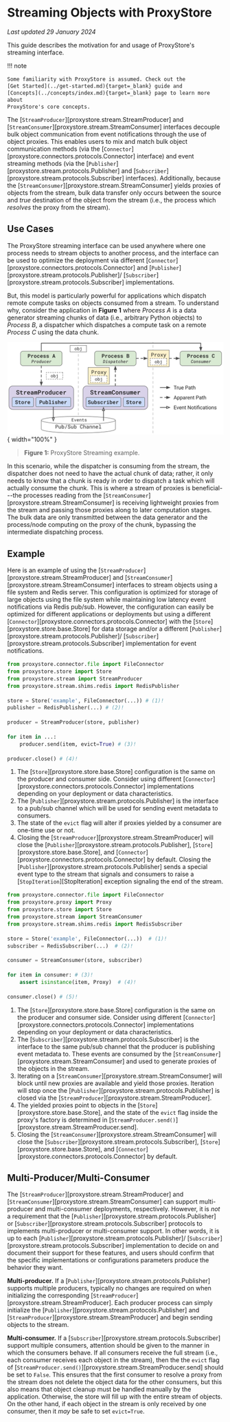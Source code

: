 # Streaming Objects with ProxyStore

*Last updated 29 January 2024*

This guide describes the motivation for and usage of ProxyStore's
streaming interface.

!!! note

    Some familiarity with ProxyStore is assumed. Check out the
    [Get Started](../get-started.md){target=_blank} guide and
    [Concepts](../concepts/index.md){target=_blank} page to learn more about
    ProxyStore's core concepts.

The [`StreamProducer`][proxystore.stream.StreamProducer]
and [`StreamConsumer`][proxystore.stream.StreamConsumer] interfaces decouple
bulk object communication from event notifications through the use of
object proxies. This enables users to mix and match bulk object communication
methods (via the [`Connector`][proxystore.connectors.protocols.Connector]
interface) and event streaming methods (via the
[`Publisher`][proxystore.stream.protocols.Publisher] and
[`Subscriber`][proxystore.stream.protocols.Subscriber] interfaces).
Additionally, because the [`StreamConsumer`][proxystore.stream.StreamConsumer]
yields proxies of objects from the stream, bulk data transfer only occurs
between the source and *true* destination of the object from the stream
(i.e., the process which *resolves* the proxy from the stream).

## Use Cases

The ProxyStore streaming interface can be used anywhere where one process
needs to stream objects to another process, and the interface can be used
to optimize the deployment via different
[`Connector`][proxystore.connectors.protocols.Connector] and
[`Publisher`][proxystore.stream.protocols.Publisher]/
[`Subscriber`][proxystore.stream.protocols.Subscriber] implementations.

But, this model is particularly powerful for applications which dispatch
remote compute tasks on objects consumed from a stream.
To understand why, consider the
application in **Figure 1** where *Process A* is a data generator streaming
chunks of data (i.e., arbitrary Python objects) to *Process B*, a dispatcher
which dispatches a compute task on a remote *Process C* using the data
chunk.

![ProxyStore Streaming](../static/proxystore-streaming.svg){ width="100%" }
> <b>Figure 1:</b> ProxyStore Streaming example.

In this scenario, while the dispatcher is consuming from the stream,
the dispatcher does not need to have the actual chunk of data; rather,
it only needs to know that a chunk is ready in order to dispatch a task
which will actually consume the chunk. This is where a stream of proxies
is beneficial---the processes reading from the
[`StreamConsumer`][proxystore.stream.StreamConsumer] is receiving lightweight
proxies from the stream and passing those proxies along to later
computation stages. The bulk data are only transmitted between the data
generator and the process/node computing on the proxy of the chunk, bypassing
the intermediate dispatching process.

## Example

Here is an example of using the
[`StreamProducer`][proxystore.stream.StreamProducer]
and [`StreamConsumer`][proxystore.stream.StreamConsumer] interfaces
to stream objects using a file system and Redis server.
This configuration is optimized for storage of large objects using the
file system while maintaining low latency event notifications via Redis
pub/sub. However, the configuration can easily be optimized for different
applications or deployments but using a different
[`Connector`][proxystore.connectors.protocols.Connector] with the
[`Store`][proxystore.store.base.Store] for data storage and/or a different
[`Publisher`][proxystore.stream.protocols.Publisher]/
[`Subscriber`][proxystore.stream.protocols.Subscriber] implementation for
event notifications.

```python title="producer.py" linenums="1"
from proxystore.connector.file import FileConnector
from proxystore.store import Store
from proxystore.stream import StreamProducer
from proxystore.stream.shims.redis import RedisPublisher

store = Store('example', FileConnector(...)) # (1)!
publisher = RedisPublisher(...) # (2)!

producer = StreamProducer(store, publisher)

for item in ...:
    producer.send(item, evict=True) # (3)!

producer.close() # (4)!
```

1. The [`Store`][proxystore.store.base.Store] configuration is the same
   on the producer and consumer side. Consider using different
   [`Connector`][proxystore.connectors.protocols.Connector] implementations
   depending on your deployment or data characteristics.
2. The [`Publisher`][proxystore.stream.protocols.Publisher] is the interface
   to a pub/sub channel which will be used for sending event metadata to
   consumers.
3. The state of the `evict` flag will alter if proxies yielded by a
   consumer are one-time use or not.
4. Closing the [`StreamProducer`][proxystore.stream.StreamProducer] will close
   the [`Publisher`][proxystore.stream.protocols.Publisher],
   [`Store`][proxystore.store.base.Store], and
   [`Connector`][proxystore.connectors.protocols.Connector] by default. Closing
   the [`Publisher`][proxystore.stream.protocols.Publisher] sends a special
   event type to the stream that signals and consumers to raise a
   [`StopIteration`][StopIteration] exception signaling the end
   of the stream.

```python title="consumer.py" linenums="1"
from proxystore.connector.file import FileConnector
from proxystore.proxy import Proxy
from proxystore.store import Store
from proxystore.stream import StreamConsumer
from proxystore.stream.shims.redis import RedisSubscriber

store = Store('example', FileConnector(...))  # (1)!
subscriber = RedisSubscriber(...)  # (2)!

consumer = StreamConsumer(store, subscriber)

for item in consumer: # (3)!
    assert isinstance(item, Proxy)  # (4)!

consumer.close() # (5)!
```

1. The [`Store`][proxystore.store.base.Store] configuration is the same
   on the producer and consumer side. Consider using different
   [`Connector`][proxystore.connectors.protocols.Connector] implementations
   depending on your deployment or data characteristics.
2. The [`Subscriber`][proxystore.stream.protocols.Subscriber] is the interface
   to the same pub/sub channel that the producer is publishing event metadata
   to. These events are consumed by the
   [`StreamConsumer`][proxystore.stream.StreamConsumer] and used to
   generate proxies of the objects in the stream.
3. Iterating on a [`StreamConsumer`][proxystore.stream.StreamConsumer] will
   block until new proxies are available and yield those proxies. Iteration
   will stop once the [`Publisher`][proxystore.stream.protocols.Publisher]
   is closed via the [`StreamProducer`][proxystore.stream.StreamProducer].
4. The yielded proxies point to objects in the
   [`Store`][proxystore.store.base.Store], and the state of the `evict` flag
   inside the proxy's factory is determined in
   [`StreamProducer.send()`][proxystore.stream.StreamProducer.send].
4. Closing the [`StreamConsumer`][proxystore.stream.StreamConsumer] will close
   the [`Subscriber`][proxystore.stream.protocols.Subscriber],
   [`Store`][proxystore.store.base.Store], and
   [`Connector`][proxystore.connectors.protocols.Connector] by default.

## Multi-Producer/Multi-Consumer

The [`StreamProducer`][proxystore.stream.StreamProducer]
and [`StreamConsumer`][proxystore.stream.StreamConsumer] can support
multi-producer and multi-consumer deployments, respectively.
However, it is *not* a requirement that the
[`Publisher`][proxystore.stream.protocols.Publisher] or
[`Subscriber`][proxystore.stream.protocols.Subscriber] protocols to
implements multi-producer or multi-consumer support.
In other words, it is up to each
[`Publisher`][proxystore.stream.protocols.Publisher]/
[`Subscriber`][proxystore.stream.protocols.Subscriber] implementation
to decide on and document their support for these features, and users
should confirm that the specific implementations or configurations parameters
produce the behavior they want.

**Multi-producer.** If a [`Publisher`][proxystore.stream.protocols.Publisher]
supports multiple producers, typically no changes are required on
when initializing the corresponding
[`StreamProducer`][proxystore.stream.StreamProducer]. Each producer process
can simply initialize the [`Publisher`][proxystore.stream.protocols.Publisher]
and [`StreamProducer`][proxystore.stream.StreamProducer] and begin sending
objects to the stream.

**Multi-consumer.** If a [`Subscriber`][proxystore.stream.protocols.Subscriber]
support multiple consumers, attention should be given to the manner in which
the consumers behave. If all consumers receive the full stream (i.e., each
consumer receives each object in the stream), then the the `evict` flag of
[`StreamProducer.send()`][proxystore.stream.StreamProducer.send] should be
set to `False`. This ensures that the first consumer to resolve a proxy from
the stream does not delete the object data for the other consumers, but
this also means that object cleanup must be handled manually by the
application. Otherwise, the store will fill up with the entire stream of
objects. On the other hand, if each object in the stream is only received by
one consumer, then it *may* be safe to set `evict=True`.
